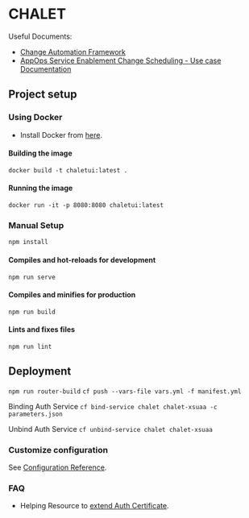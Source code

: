 # CHALET

Useful Documents:

- [Change Automation Framework](https://sap-my.sharepoint.com/:p:/r/personal/vasanth_gopa_sap_com/Documents/Microsoft%20Teams%20Chat%20Files/Change%20Automation%20Framework.pptx?d=wc0c3994beafb4a23b5491c0d297c1ff3&csf=1&web=1&e=efsZ6c)
- [AppOps Service Enablement Change Scheduling - Use case Documentation](https://sap-my.sharepoint.com/:w:/p/vasanth_gopa/EYPUDq2D_V9KiUXhcZE_QOABD5CCo1Xu2GuDlyUSbsvDWg) 

## Project setup

### Using Docker

- Install Docker from [here](https://docs.docker.com/get-docker/).
#### Building the image
 ```docker build -t chaletui:latest .```
#### Running the image
 ```docker run -it -p 8080:8080 chaletui:latest```

### Manual Setup

```npm install```

#### Compiles and hot-reloads for development
```npm run serve```

#### Compiles and minifies for production
```npm run build```

#### Lints and fixes files
```npm run lint```

## Deployment
```npm run router-build```
```cf push --vars-file vars.yml -f manifest.yml```

Binding Auth Service
```cf bind-service chalet chalet-xsuaa -c parameters.json```

Unbind Auth Service
```cf unbind-service chalet chalet-xsuaa```

### Customize configuration
See [Configuration Reference](https://cli.vuejs.org/config/).

### FAQ

- Helping Resource to [extend Auth Certificate](https://sap.github.io/cloud-sdk/docs/java/features/connectivity/sdk-connectivity-mtls#extending-the-validity-of-a-certificate).